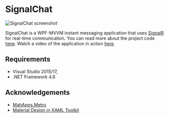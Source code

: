 # SignalChat

![SignalChat screenshot](https://www.codeproject.com/KB/WPF/1181555/Screenshot_1.png)

SignalChat is a WPF-MVVM instant messaging application that uses [SignalR](https://docs.microsoft.com/en-us/aspnet/signalr/overview/getting-started/introduction-to-signalr) for real-time communication. You can read more about the project code [here](https://www.codeproject.com/Articles/1181555/SignalChat-WPF-SignalR-Chat-Application). Watch a video of the application in action [here](https://youtu.be/R1GwfuQLIRM).

## Requirements
- Visual Studio 2015/17,
- .NET Framework 4.6

## Acknowledgements
- [MahApps.Metro](https://github.com/MahApps/MahApps.Metro)
- [Material Design in XAML Toolkit](https://github.com/ButchersBoy/MaterialDesignInXamlToolkit)
